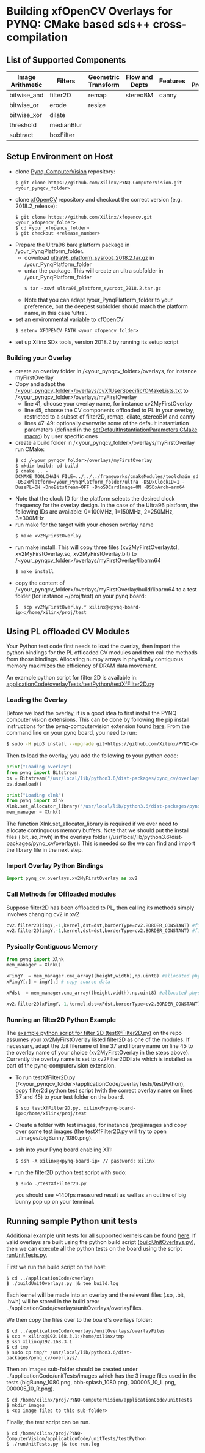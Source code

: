 # Building xfOpenCV Overlays for PYNQ: CMake based sds++ cross-compilation

## List of Supported Components 

| Image Arithmetic      | Filters       |   Geometric Transform | Flow and Depts|   Features    | Input Processing	| Analysis 	|
| ---------             | ---------     |   ---------           |    ---------  |    ---------  |  ---------  		|--------- 	|
| bitwise_and           |   filter2D   	|         remap         |   stereoBM    |   canny       | 					|			|
| bitwise_or            |   erode       |         resize        |               |               |					|			|
| bitwise_xor           |   dilate      |                       |               |               |					|			|
| threshold             |   medianBlur  |                       |               |               |					|			|
| subtract              |   boxFilter   |                       |               |               |					|			|
## Setup Environment on Host

  + clone [Pynq-ComputerVision](https://github.com/Xilinx/PYNQ-ComputerVision) repository:
    ```commandline
    $ git clone https://github.com/Xilinx/PYNQ-ComputerVision.git <your_pynqcv_folder>
    ``` 
  + clone [xfOpenCV](https://github.com/Xilinx/xfopencv) repository and checkout the correct version (e.g. 2018.2_release):
    ```commandline
    $ git clone https://github.com/Xilinx/xfopencv.git <your_xfopencv_folder>
    $ cd <your_xfopencv_folder>
    $ git checkout <release_number>
    ``` 
  + Prepare the Ultra96 bare platform package in /your_PynqPlatform_folder. 
    + download [ultra96_platform_sysroot_2018.2.tar.gz](https://www.xilinx.com/member/forms/download/xef.html?filename=ultra96_platform_sysroot_2018.2.tar.gz) in /your_PynqPlatform_folder
    + untar the package. This will create an ultra subfolder in /your_PynqPlatform_folder
      ```commandline
      $ tar -zxvf ultra96_platform_sysroot_2018.2.tar.gz
      ```
    + Note that you can adapt /your_PynqPlatform_folder to your preference, but the deepest subfolder should match the platform name, in this case 'ultra'. 
  + set an environmental variable to xfOpenCV
    ```commandline
    $ setenv XFOPENCV_PATH <your_xfopencv_folder>
    ```
  + set up Xilinx SDx tools, version 2018.2 by running its setup script


### Building your Overlay
  + create an overlay folder in /<your_pynqcv_folder>/overlays, for instance myFirstOverlay
  + Copy and adapt the [/<your_pynqcv_folder>/overlays/cvXfUserSpecific/CMakeLists.txt](./cvXfUserSpecific/CMakeLists.txt) to /<your_pynqcv_folder>/overlays/myFirstOverlay
    + line 41, choose your overlay name, for instance xv2MyFirstOverlay
    + line 45, choose the CV components offloaded to PL in your overlay, restricted to a subset of filter2D, remap, dilate, stereoBM and canny
    + lines 47-49: optionally overwrite some of the default instantiation paramaters (defined in the [setDefaultInstantiationParameters CMake macro](../frameworks/cmakeModules/rulesForSDxXfOpenCV.cmake#L37)) by user specific ones 
  + create a build folder in /<your_pynqcv_folder>/overlays/myFirstOverlay run CMake:
    ```commandline
    $ cd /<your_pynqcv_folder>/overlays/myFirstOverlay
    $ mkdir build; cd build
    $ cmake .. -DCMAKE_TOOLCHAIN_FILE=../../../frameworks/cmakeModules/toolchain_sdx2018.2.cmake -DSDxPlatform=/your_PynqPlatform_folder/ultra -DSDxClockID=1 -DusePL=ON -DnoBitstream=OFF -DnoSDCardImage=ON -DSDxArch=arm64
    ```
  + Note that the clock ID for the platform selects the desired clock frequency for the overlay design. In the case of the Ultra96 platform, the following IDs are available: 0=100MHz, 1=150MHz, 2=250MHz, 3=300MHz.
  + run make for the target with your chosen overlay name
    ```commandline
    $ make xv2MyFirstOverlay
    ```
  + run make install. This will copy three files (xv2MyFirstOverlay.tcl, xv2MyFirstOverlay.so, xv2MyFirstOverlay.bit) to /<your_pynqcv_folder>/overlays/myFirstOverlay/libarm64 
    ```commandline
    $ make install
    ```
  + copy the content of /<your_pynqcv_folder>/overlays/myFirstOverlay/build/libarm64 to a test folder (for instance ~/proj/test) on your pynq board:
    ```commandline
    $  scp xv2MyFirstOverlay.* xilinx@<pynq-board-ip>:/home/xilinx/proj/test
    ```
    
 ## Using PL offloaded CV Modules
 
 Your Python test code first needs to load the overlay, then import the python bindings for the PL offloaded CV modules and then call the methods from those bindings. Allocating numpy arrays in physically contiguous memory maximizes the efficiency of DRAM data movement.
 
 An example python script for filter 2D is available in: [applicationCode/overlayTests/testPython/testXfFilter2D.py](../applicationCode/overlayTests/testPython/testXfFilter2D.py)
 
 ### Loading the Overlay
 
 Before we load the overlay, it is a good idea to first install the PYNQ computer vision extensions. This can be done by following the pip install instructions for the pynq-computervision extension found [here](https://github.com/Xilinx/PYNQ-ComputerVision). From the command line on your pynq board, you need to run:
 
```bash
$ sudo -H pip3 install --upgrade git+https://github.com/Xilinx/PYNQ-ComputerVision.git
```
Then to load the overlay, you add the following to your python code:

 ```python
print("Loading overlay") 
from pynq import Bitstream
bs = Bitstream("/usr/local/lib/python3.6/dist-packages/pynq_cv/overlays/xv2MyFirstOverlay.bit")
bs.download()

print("Loading xlnk")
from pynq import Xlnk
Xlnk.set_allocator_library('/usr/local/lib/python3.6/dist-packages/pynq_cv/overlays/xv2MyFirstOverlay.so')
mem_manager = Xlnk()
```   

The function Xlnk.set_allocator_library is required if we ever need to allocate continguous memory buffers. Note that we should put the install files (.bit,.so,.hwh) in the overlays folder (/usr/local/lib/python3.6/dist-packages/pynq_cv/overlays). This is needed so the we can find and import the library file in the next step.

### Import Overlay Python Bindings

```python
import pynq_cv.overlays.xv2MyFirstOverlay as xv2
```

### Call Methods for Offloaded modules

Suppose filter2D has been offloaded to PL, then calling its methods simply involves changing cv2 in xv2

```python
cv2.filter2D(imgY,-1,kernel,dst=dst,borderType=cv2.BORDER_CONSTANT) #filter2D on ARM
xv2.filter2D(imgY,-1,kernel,dst=dst,borderType=cv2.BORDER_CONSTANT) #filter2D offloaded to PL
```

### Pysically Contiguous Memory

```python
from pynq import Xlnk
mem_manager = Xlnk()

xFimgY  = mem_manager.cma_array((height,width),np.uint8) #allocated physically contiguous numpy array 
xFimgY[:] = imgY[:] # copy source data

xFdst  = mem_manager.cma_array((height,width),np.uint8) #allocated physically contiguous numpy array

xv2.filter2D(xFimgY,-1,kernel,dst=xFdst,borderType=cv2.BORDER_CONSTANT) #filter2D offloaded to PL, working on physically continuous numpy arrays
```

### Running an filter2D Python Example

The [example python script for filter 2D (testXfFilter2D.py)](../applicationCode/overlayTests/testPython/testXfFilter2D.py) on the repo assumes your xv2MyFirstOverlay listed filter2D as one of the modules. If necessary, adapt the .bit filename of line 37 and library name on line 45 to the overlay name of your choice (xv2MyFirstOverlay in the steps above). Currently the overlay name is set to xv2Filter2DDilate which is installed as part of the pynq-computervision extension.

  + To run testXfFilter2D.py (/<your_pynqcv_folder>/applicationCode/overlayTests/testPython), copy filter2d python test script (with the correct overlay name on lines 37 and 45) to your test folder on the board.
    ```commandline
    $ scp testXfFilter2D.py. xilinx@<pynq-board-ip>:/home/xilinx/proj/test
    ```

  + Create a folder with test images, for instance /proj/images and copy over some test images (the testXfFilter2D.py will try to open ../images/bigBunny_1080.png).
  + ssh into your Pynq board enabling X11:
    ```commandline
    $ ssh -X xilinx@<pynq-board-ip> // password: xilinx
    ```
  + run the filter2D python test script with sudo:
    ```commandline
    $ sudo ./testXfFilter2D.py 
    ```
    you should see ~140fps measured result as well as an outline of big bunny pop up on your terminal.
 
## Running sample Python unit tests

Additional example unit tests for all supported kernels can be found [here](../applicationCode/unitTests/testPython). If valid overlays are built using the python build script ([buildUnitOverlays.py](../overlays/buildUnitOverlays.py)), then we can execute all the python tests on the board using the script [runUnitTests.py](../applicationCode/unitTests/testPython/runUnitTests.py). 

First we run the build script on the host:
```commandline
$ cd ../applicationCode/overlays
$ ./buildUnitOverlays.py |& tee build.log
```
Each kernel will be made into an overlay and the relevant files (.so, .bit, .hwh) will be stored in the build area: ../applicationCode/overlays/unitOverlays/overlayFiles.

We then copy the files over to the board's overlays folder:
```commandline
$ cd ../applicationCode/overlays/unitOverlays/overlayFiles
$ scp * xilinx@192.168.3.1:/home/xilinx/tmp
$ ssh xilinx@192.168.3.1
$ cd tmp
$ sudo cp tmp/* /usr/local/lib/python3.6/dist-packages/pynq_cv/overlays/.
```
Then an images sub-folder should be created under ../applicationCode/unitTests/images which has the 3 image files used in the tests (bigBunny_1080.png, bbb-splash_1080.png, 000005_10_L.png, 000005_10_R.png). 
```commandline
$ cd /home/xilinx/proj/PYNQ-ComputerVision/applicationCode/unitTests
$ mkdir images
$ <cp image files to this sub-folder>
```
Finally, the test script can be run.
```commandline
$ cd /home/xilinx/proj/PYNQ-ComputerVision/applicationCode/unitTests/testPython
$ ./runUnitTests.py |& tee run.log
```


